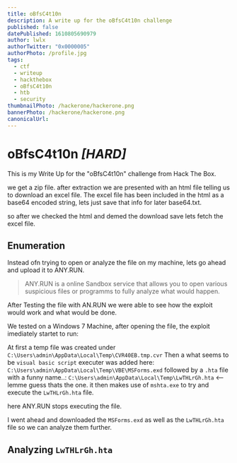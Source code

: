 ```yaml
---
title: oBfsC4t10n
description: A write up for the oBfsC4t10n challenge
published: false
datePublished: 1610805690979
author: lwlx
authorTwitter: "0x0000005"
authorPhoto: /profile.jpg
tags:
  - ctf
  - writeup
  - hackthebox
  - oBfsC4t10n
  - htb
  - security
thumbnailPhoto: /hackerone/hackerone.png
bannerPhoto: /hackerone/hackerone.png
canonicalUrl:
---
```


# oBfsC4t10n _[HARD]_

This is my Write Up for the "oBfsC4t10n" challenge from Hack The Box.

we get a zip file. after extraction we are presented with an html file telling us to download an excel file.
The excel file has been included in the html as a base64 encoded string, lets just save that info for later base64.txt.

so after we checked the html and demed the download save lets fetch the excel file.

## Enumeration

Instead ofn trying to open or analyze the file on my machine, lets go ahead and upload it to ANY.RUN.

> ANY.RUN is a online Sandbox service that allows you to open various suspicious files or programms to fully analyze what would happen.

After Testing the file with AN.RUN we were able to see how the exploit would work and what would be done.

We tested on a Windows 7 Machine, after opening the file, the exploit imediately startet to run:

At first a temp file was created under `C:\Users\admin\AppData\Local\Temp\CVR40EB.tmp.cvr`
Then a what seems to be `visual basic script` executer was added here: `C:\Users\admin\AppData\Local\Temp\VBE\MSForms.exd`
followed by a `.hta` file with a funny name..: `C:\Users\admin\AppData\Local\Temp\LwTHLrGh.hta` <-- lemme guess thats the one.
it then makes use of `mshta.exe` to try and execute the `LwTHLrGh.hta` file.

here ANY.RUN stops executing the file.

I went ahead and downloaded the `MSForms.exd` as well as the `LwTHLrGh.hta` file so we can analyze them further.

## Analyzing `LwTHLrGh.hta`

```

```
